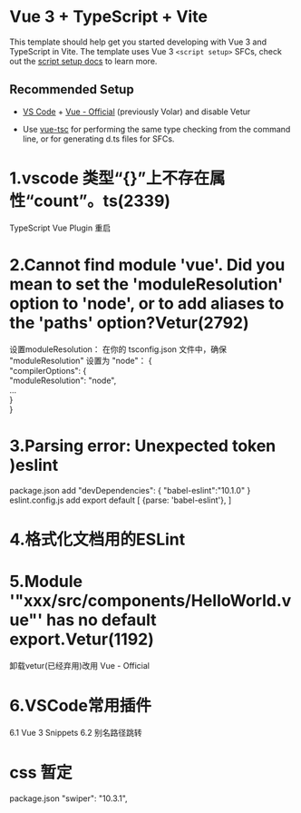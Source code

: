 # Vue 3 + TypeScript + Vite

This template should help get you started developing with Vue 3 and TypeScript in Vite. The template uses Vue 3 `<script setup>` SFCs, check out the [script setup docs](https://v3.vuejs.org/api/sfc-script-setup.html#sfc-script-setup) to learn more.

## Recommended Setup

- [VS Code](https://code.visualstudio.com/) + [Vue - Official](https://marketplace.visualstudio.com/items?itemName=Vue.volar) (previously Volar) and disable Vetur

- Use [vue-tsc](https://github.com/vuejs/language-tools/tree/master/packages/tsc) for performing the same type checking from the command line, or for generating d.ts files for SFCs.

# 1.vscode 类型“{}”上不存在属性“count”。ts(2339)

TypeScript Vue Plugin 重启

# 2.Cannot find module 'vue'. Did you mean to set the 'moduleResolution' option to 'node', or to add aliases to the 'paths' option?Vetur(2792)

设置moduleResolution： 在你的 tsconfig.json 文件中，确保 "moduleResolution" 设置为 "node"：
{  
 "compilerOptions": {  
 "moduleResolution": "node",  
 ...  
 }  
}

# 3.Parsing error: Unexpected token )eslint

package.json add
"devDependencies": {
"babel-eslint":"10.1.0"
}
eslint.config.js add
export default [
{parse: 'babel-eslint'},
]

# 4.格式化文档用的ESLint

# 5.Module '"xxx/src/components/HelloWorld.vue"' has no default export.Vetur(1192)

卸载vetur(已经弃用)改用 Vue - Official

# 6.VSCode常用插件

6.1 Vue 3 Snippets
6.2 别名路径跳转


# css 暂定
package.json
"swiper": "10.3.1",